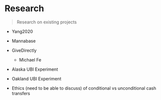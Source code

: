 # Research
> Research on existing projects

* Yang2020

* Mannabase
* GiveDirectly
    * Michael Fe

* Alaska UBI Experiment
* Oakland UBI Experiment

* Ethics (need to be able to discuss) of conditional vs unconditional cash transfers

